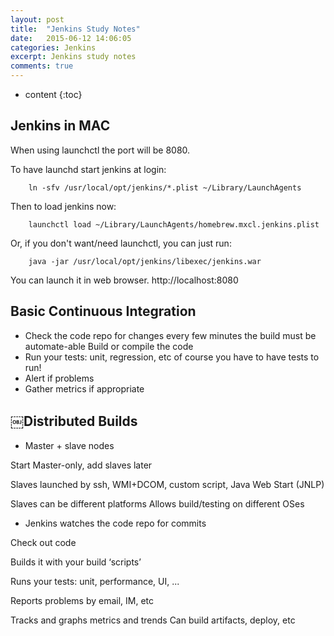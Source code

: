 ```yaml
---
layout: post
title:  "Jenkins Study Notes"
date:   2015-06-12 14:06:05
categories: Jenkins
excerpt: Jenkins study notes
comments: true
---
```


* content
{:toc}

## Jenkins in MAC

When using launchctl the port will be 8080.

To have launchd start jenkins at login:

~~~ shell
    ln -sfv /usr/local/opt/jenkins/*.plist ~/Library/LaunchAgents
~~~

Then to load jenkins now:

~~~ shell
    launchctl load ~/Library/LaunchAgents/homebrew.mxcl.jenkins.plist
~~~

Or, if you don't want/need launchctl, you can just run:

~~~ shell
    java -jar /usr/local/opt/jenkins/libexec/jenkins.war
~~~

You can launch it in web browser. http://localhost:8080



## Basic Continuous Integration

* Check the code repo for changes every few minutes
   the build must be automate-able Build or compile the code
* Run your tests: unit, regression, etc
   of course you have to have tests to run!
* Alert if problems
* Gather metrics if appropriate

## ￼Distributed Builds

* Master + slave nodes

Start Master-only, add slaves later

Slaves launched by ssh, WMI+DCOM, custom script, Java Web Start (JNLP)

Slaves can be different platforms Allows build/testing on different OSes

* Jenkins watches the code repo for commits

Check out code

Builds it with your build ‘scripts’

Runs your tests: unit, performance, UI, ...

Reports problems by email, IM, etc

Tracks and graphs metrics and trends Can build artifacts, deploy, etc





